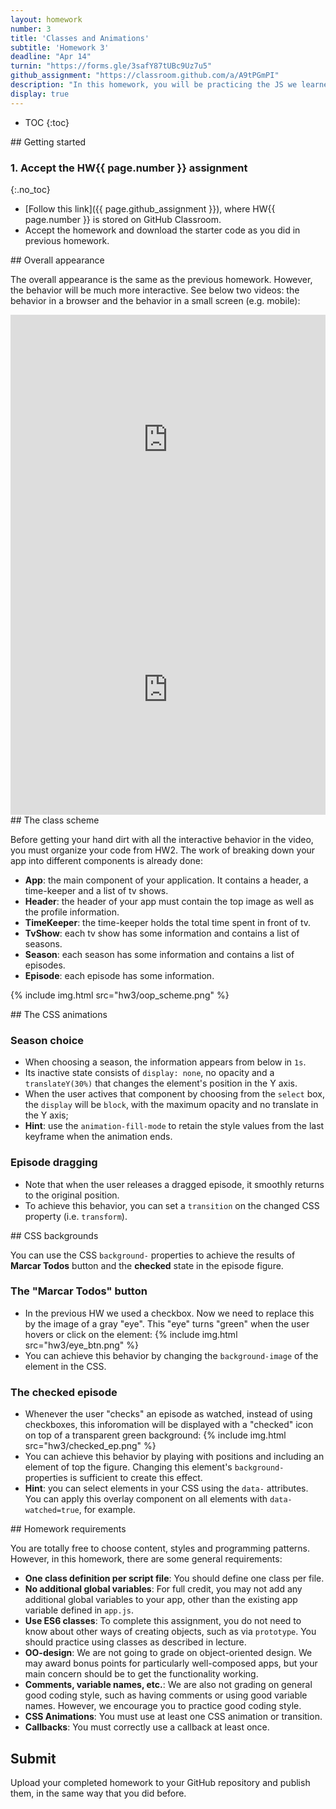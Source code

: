 ```yaml
---
layout: homework
number: 3
title: 'Classes and Animations'
subtitle: 'Homework 3'
deadline: "Apr 14"
turnin: "https://forms.gle/3safY87tUBc9Uz7u5"
github_assignment: "https://classroom.github.com/a/A9tPGmPI"
description: "In this homework, you will be practicing the JS we learned in class. You are given videos and a description of a specific web page to replicate. In Homework 1 you wrote most of the HTML and CSS; in Homework 2, you wrote the JS code to render all components through DOM manipulation. In this homework you will organize your JS code using ES6 classes, use CSS animations and exercise the use of pointer events."
display: true
---
```


* TOC
{:toc}

<section class="part" markdown="1">
## Getting started

### 1. Accept the HW{{ page.number }} assignment
{:.no_toc}

- [Follow this link]({{ page.github_assignment }}), where HW{{ page.number }} is stored on GitHub Classroom.
- Accept the homework and download the starter code as you did in previous homework.

</section>


<section class="part" markdown="1">
## Overall appearance

The overall appearance is the same as the previous homework. However, the behavior will be much more interactive. See below two videos: the behavior in a browser and the behavior in a small screen (e.g. mobile):

<iframe width="100%" height="400" src="https://www.youtube.com/embed/eoiftwplDW4" title="YouTube video player" frameborder="0" allow="accelerometer; autoplay; clipboard-write; encrypted-media; gyroscope; picture-in-picture" allowfullscreen></iframe>
<iframe width="100%" height="400" src="https://www.youtube.com/embed/e853rCErEYk" title="YouTube video player" frameborder="0" allow="accelerometer; autoplay; clipboard-write; encrypted-media; gyroscope; picture-in-picture" allowfullscreen></iframe>

</section>

<section class="part" markdown="1">
## The class scheme

Before getting your hand dirt with all the interactive behavior in the video, you must organize your code from HW2. The work of breaking down your app into different components is already done:
- **App**: the main component of your application. It contains a header, a time-keeper and a list of tv shows.
- **Header**: the header of your app must contain the top image as well as the profile information.
- **TimeKeeper**: the time-keeper holds the total time spent in front of tv.
- **TvShow**: each tv show has some information and contains a list of seasons.
- **Season**: each season has some information and contains a list of episodes.
- **Episode**: each episode has some information.

{% include img.html src="hw3/oop_scheme.png" %}
</section>

<section class="part" markdown="1">
## The CSS animations

### Season choice
- When choosing a season, the information appears from below in `1s`.
- Its inactive state consists of `display: none`, no opacity and a `translateY(30%)` that changes the element's position in the Y axis.
- When the user actives that component by choosing from the `select` box, the `display` will be `block`, with the maximum opacity and no translate in the Y axis;
- **Hint**: use the `animation-fill-mode` to retain the style values from the last keyframe when the animation ends.

### Episode dragging
- Note that when the user releases a dragged episode, it smoothly returns to the original position.
- To achieve this behavior, you can set a `transition` on the changed CSS property (i.e. `transform`).

</section>


<section class="part" markdown="1">
## CSS backgrounds

You can use the CSS `background-` properties to achieve the results of **Marcar Todos** button and the **checked** state in the episode figure.

### The "Marcar Todos" button
- In the previous HW we used a checkbox. Now we need to replace this by the image of a gray "eye". This "eye" turns "green" when the user hovers or click on the element:
{% include img.html src="hw3/eye_btn.png" %}
- You can achieve this behavior by changing the `background-image` of the element in the CSS.

### The checked episode
- Whenever the user "checks" an episode as watched, instead of using checkboxes, this inforomation will be displayed with a "checked" icon on top of a transparent green background:
{% include img.html src="hw3/checked_ep.png" %}
- You can achieve this behavior by playing with positions and including an element of top the figure. Changing this element's `background-` properties is sufficient to create this effect.
- **Hint**: you can select elements in your CSS using the `data-` attributes. You can apply this overlay component on all elements with `data-watched=true`, for example.

</section>

<section class="part" markdown="1">
## Homework requirements

You are totally free to choose content, styles and programming patterns. However, in this homework, there are some general requirements:
- **One class definition per script file**: You should define one class per file.
- **No additional global variables**: For full credit, you may not add any additional global variables to your app, other than the existing app variable defined in `app.js`.
- **Use ES6 classes**: To complete this assignment, you do not need to know about other ways of creating objects, such as via `prototype`. You should practice using classes as described in lecture.
- **OO-design**: We are not going to grade on object-oriented design. We may award bonus points for particularly well-composed apps, but your main concern should be to get the functionality working.
- **Comments, variable names, etc.**: We are also not grading on general good coding style, such as having comments or using good variable names. However, we encourage you to practice good coding style.
- **CSS Animations**: You must use at least one CSS animation or transition.
- **Callbacks**: You must correctly use a callback at least once.

</section>


<section class="part" markdown="1">

## Submit

Upload your completed homework to your GitHub repository and publish them, in the same way that you did before.

</section>